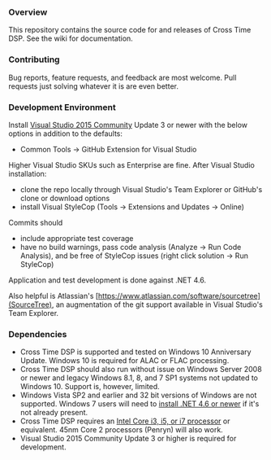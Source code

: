 ﻿### Overview
This repository contains the source code for and releases of Cross Time DSP.  See the wiki for documentation.

### Contributing
Bug reports, feature requests, and feedback are most welcome.  Pull requests just solving whatever it is are even better.

### Development Environment
Install [Visual Studio 2015 Community](https://www.visualstudio.com/en-us/products/visual-studio-community-vs.aspx) Update 3 or newer with the below options in addition to the defaults:

* Common Tools -> GitHub Extension for Visual Studio

Higher Visual Studio SKUs such as Enterprise are fine.  After Visual Studio installation:

* clone the repo locally through Visual Studio's Team Explorer or GitHub's clone or download options
* install Visual StyleCop (Tools -> Extensions and Updates -> Online)

Commits should

* include appropriate test coverage
* have no build warnings, pass code analysis (Analyze -> Run Code Analysis), and be free of StyleCop issues (right click solution -> Run StyleCop)

Application and test development is done against .NET 4.6.

Also helpful is Atlassian's [https://www.atlassian.com/software/sourcetree](SourceTree), an augmentation of the git support available in Visual Studio's Team Explorer.

### Dependencies
* Cross Time DSP is supported and tested on Windows 10 Anniversary Update.  Windows 10 is required for ALAC or FLAC processing.
* Cross Time DSP should also run without issue on Windows Server 2008 or newer and legacy Windows 8.1, 8, and 7 SP1 systems not updated to Windows 10.  Support is, however, limited.
* Windows Vista SP2 and earlier and 32 bit versions of Windows are not supported.  Windows 7 users will need to [install .NET 4.6 or newer](https://msdn.microsoft.com/en-us/library/bb822049.aspx) if it's not already present.
* Cross Time DSP requires an [Intel Core i3, i5, or i7 processor](https://en.wikipedia.org/wiki/Intel_Core) or equivalent.  45nm Core 2 processors (Penryn) will also work.
* Visual Studio 2015 Community Update 3 or higher is required for development.

